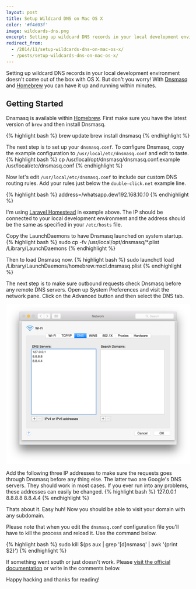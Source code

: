 ```yaml
---
layout: post
title: Setup Wildcard DNS on Mac OS X
color: '#f4d03f'
image: wildcards-dns.png
excerpt: Setting up wildcard DNS records in your local development environment doesn't come out of the box with OS X. But don't you worry! With Dnsmasq and Homebrew you can have it up and running within minutes.
redirect_from: 
  - /2014/11/setup-wildcards-dns-on-mac-os-x/
  - /posts/setup-wildcards-dns-on-mac-os-x/
---
```


Setting up wildcard DNS records in your local development environment doesn't come out of the box with OS X. But don't you worry! With [Dnsmasq](http://www.thekelleys.org.uk/dnsmasq/doc.html) and [Homebrew](http://brew.sh) you can have it up and running within minutes.

## Getting Started
Dnsmasq is available within [Homebrew](http://brew.sh). First make sure you have the latest version of `brew` and then install Dnsmasq.

{% highlight bash %}
brew update
brew install dnsmasq
{% endhighlight %}

The next step is to set up your `dnsmasq.conf`. To configure Dnsmasq, copy the example configuration to `/usr/local/etc/dnsmasq.conf` and edit to taste.
{% highlight bash %}
cp /usr/local/opt/dnsmasq/dnsmasq.conf.example /usr/local/etc/dnsmasq.conf
{% endhighlight %}

Now let's edit `/usr/local/etc/dnsmasq.conf` to include our custom DNS routing rules. Add your rules just below the `double-click.net` example line.

{% highlight bash %}
address=/whatsapp.dev/192.168.10.10
{% endhighlight %} 

I'm using [Laravel Homestead](http://laravel.com/docs/homestead) in example above. The IP should be connected to your local development environment and the address should be the same as specified in your `/etc/hosts` file.

Copy the LaunchDaemons to have Dnsmasq launched on system startup.
{% highlight bash %}
sudo cp -fv /usr/local/opt/dnsmasq/*.plist /Library/LaunchDaemons
{% endhighlight %}

Then to load Dnsmasq now.
{% highlight bash %}
sudo launchctl load /Library/LaunchDaemons/homebrew.mxcl.dnsmasq.plist
{% endhighlight %}

The next step is to make sure outbound requests check Dnsmasq before any remote DNS servers. Open up System Preferences and visit the network pane. Click on the Advanced button and then select the DNS tab.

![{{post.title}}](/images/wildcards-dns.png)

Add the following three IP addresses to make sure the requests goes through Dnsmasq before any thing else. The latter two are Google's DNS servers. They should work in most cases. If you ever run into any problems, these addresses can easily be changed.
{% highlight bash %}
127.0.0.1
8.8.8.8
8.8.4.4
{% endhighlight %}

Thats about it. Easy huh! Now you should be able to visit your domain with any subdomain.

Please note that when you edit the `dnsmasq.conf` configuration file you'll have to kill the process and reload it. Use the command below.

{% highlight bash %}
sudo kill $(ps aux | grep '[d]nsmasq' | awk '{print $2}')
{% endhighlight %}

If something went south or just doesn't work. Please [visit the official documentation](http://www.thekelleys.org.uk/dnsmasq/doc.html) or write in the comments below. 

Happy hacking and thanks for reading!

